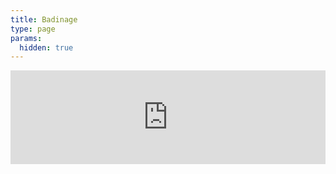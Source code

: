 ```yaml
---
title: Badinage
type: page
params:
  hidden: true
---
```


<iframe id="iframe_assoconnect" src="https://ac.musik-europa-breizh.fr/collect/description/411519-q-badinage-lomener?iframe=1" width="100%" style="overflow: hidden; border: 0; max-height: none;" scrolling="no" onload="window.location.href='#iframe_assoconnect'"></iframe><script>window.addEventListener("message", function(event) {if(event.data.action === "iframe.height" && event.origin === "https://ac.musik-europa-breizh.fr"){document.getElementById("iframe_assoconnect").height = event.data.height;}});</script><style>#iframe_assoconnect{border: 0}</style>
